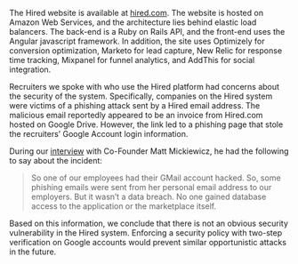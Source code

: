 The Hired website is available at [hired.com](https://hired.com/). The website is hosted on Amazon Web Services, and the architecture lies behind elastic load balancers. The back-end is a Ruby on Rails API, and the front-end uses the Angular javascript framework. In addition, the site uses Optimizely for conversion optimization, Marketo for lead capture, New Relic for response time tracking, Mixpanel for funnel analytics, and AddThis for social integration. 

Recruiters we spoke with who use the Hired platform had concerns about the security of the system. Specifically, companies on the Hired system were victims of a phishing attack sent by a Hired email address. The malicious email reportedly appeared to be an invoice from Hired.com hosted on Google Drive. However, the link led to a phishing page that stole the recruiters’ Google Account login information.

During our [interview](http://www.telegraphresearch.com/mickiewicz-interview/) with Co-Founder Matt Mickiewicz, he had the following to say about the incident:

> So one of our employees had their GMail account hacked. So, some phishing emails were sent from her personal email address to our employers. But it wasn’t a data breach. No one gained database access to the application or the marketplace itself. 

Based on this information, we conclude that there is not an obvious security vulnerability in the Hired system. Enforcing a security policy with two-step verification on Google accounts would prevent similar opportunistic attacks in the future. 
